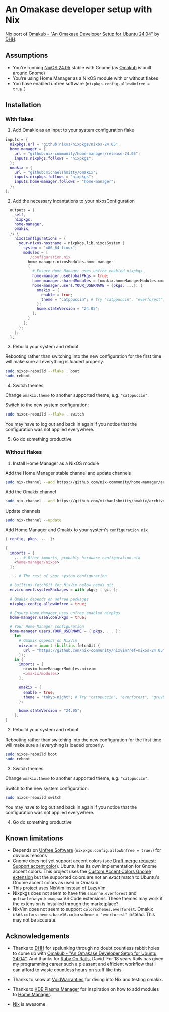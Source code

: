 # An Omakase developer setup with Nix

[Nix](https://nixos.org/) port of [Omakub - "An Omakase Developer Setup for Ubuntu 24.04"](https://omakub.org/) by [DHH](https://dhh.dk/).

## Assumptions

- You're running [NixOS 24.05](https://nixos.org/download/) stable with Gnome (as [Omakub](https://omakub.org) is built around Gnome)
- You're using Home Manager as a NixOS module with or without flakes
- You have enabled unfree software (`nixpkgs.config.allowUnfree = true;`)

## Installation

### With flakes

1. Add Omakix as an input to your system configuration flake

```nix
inputs = {
  nixpkgs.url = "github:nixos/nixpkgs/nixos-24.05";
  home-manager = {
    url = "github:nix-community/home-manager/release-24.05";
    inputs.nixpkgs.follows = "nixpkgs";
  };
  omakix = {
    url = "github:michaelshmitty/omakix";
    inputs.nixpkgs.follows = "nixpkgs";
    inputs.home-manager.follows = "home-manager";
  };
};
```

2. Add the necessary incantations to your nixosConfiguration

```nix
  outputs = {
    self,
    nixpkgs,
    home-manager,
    omakix,
  }: {
    nixosConfigurations = {
      your-nixos-hostname = nixpkgs.lib.nixosSystem {
        system = "x86_64-linux";
        modules = [
          ./configuration.nix
          home-manager.nixosModules.home-manager
          {
            # Ensure Home Manager uses unfree enabled nixpkgs
            home-manager.useGlobalPkgs = true;
            home-manager.sharedModules = [omakix.homeManagerModules.omakix];
            home-manager.users.YOUR_USERNAME = {pkgs, ...}: {
              omakix = {
                enable = true;
                theme = "catppuccin"; # Try "catppuccin", "everforest", "gruvbox", "kanagawa", "nord" or "rose-pine" instead
              };
              home.stateVersion = "24.05";
            };
          }
        ];
      };
    };
  };
```

3. Rebuild your system and reboot

Rebooting rather than switching into the new configuration for the first time will make sure all everything is loaded properly.

```sh
sudo nixos-rebuild --flake . boot
sudo reboot
```

4. Switch themes

Change `omakix.theme` to another supported theme, e.g. `"catppuccin"`.

Switch to the new system configuration:

```sh
sudo nixos-rebuild --flake . switch
```

You may have to log out and back in again if you notice that the configuration was not applied everywhere.

5. Go do something productive

### Without flakes

1. Install Home Manager as a NixOS module

Add the Home Manager stable channel and update channels

```sh
sudo nix-channel --add https://github.com/nix-community/home-manager/archive/release-24.05.tar.gz home-manager
```

Add the Omakix channel

```sh
sudo nix-channel --add https://github.com/michaelshmitty/omakix/archive/master.tar.gz omakix
```

Update channels

```sh
sudo nix-channel --update
```

Add Home Manager and Omakix to your system's `configuration.nix`

```nix
{ config, pkgs, ... }:

{
  imports = [
    ... # Other imports, probably hardware-configuration.nix
    <home-manager/nixos>
  ];

  ... # The rest of your system configuration

  # builtins.fetchGit for NixVim below needs git
  environment.systemPackages = with pkgs; [ git ];

  # Omakix depends on unfree packages
  nixpkgs.config.allowUnfree = true;

  # Ensure Home Manager uses unfree enabled nixpkgs
  home-manager.useGlobalPkgs = true;

  # Your Home Manager configuration
  home-manager.users.YOUR_USERNAME = { pkgs, ... }:
    let
      # Omakix depends on NixVim
      nixvim = import (builtins.fetchGit {
        url = "https://github.com/nix-community/nixvim?ref=nixos-24.05";
      });
    in {
      imports = [
        nixvim.homeManagerModules.nixvim
        <omakix/modules>
      ];

      omakix = {
        enable = true;
        theme = "tokyo-night"; # Try "catppuccin", "everforest", "gruvbox", "kanagawa", "nord" or "rose-pine" instead
      };

      home.stateVersion = "24.05";
    };
}
```

2. Rebuild your system and reboot

Rebooting rather than switching into the new configuration for the first time will make sure all everything is loaded properly.

```sh
sudo nixos-rebuild boot
sudo reboot
```

3. Switch themes

Change `omakix.theme` to another supported theme, e.g. `"catppuccin"`.

Switch to the new system configuration:

```sh
sudo nixos-rebuild switch
```

You may have to log out and back in again if you notice that the configuration was not applied everywhere.

4. Go do something productive

## Known limitations

- Depends on [Unfree Software](https://wiki.nixos.org/wiki/Unfree_Software) (`nixpkgs.config.allowUnfree = true;`) for obvious reasons
- Gnome does not yet support accent colors (see [Draft merge request: Support accent color](https://gitlab.gnome.org/GNOME/gnome-shell/-/merge_requests/2715)). Ubuntu has its own implementation for Gnome accent colors. This project uses the [Custom Accent Colors Gnome extension](https://extensions.gnome.org/extension/5547/custom-accent-colors/) but the supported colors are not an _exact_ match to Ubuntu's Gnome accent colors as used in Omakub.
- This project uses [NixVim](https://github.com/nix-community/nixvim) instead of [LazyVim](https://www.lazyvim.org/)
- Nixpkgs does not seem to have the `sainnhe.everforest` and `qufiwefefwoyn.kanagawa` VS Code extensions. These themes may work if the extension is installed through the marketplace?
- NixVim does not seem to support `colorschemes.everforest`. Omakix uses `colorschemes.base16.colorscheme = "everforest"` instead. This may not be accurate.

## Acknowledgements

- Thanks to [DHH](https://dhh.dk/) for spelunking through no doubt countless rabbit holes to come up with [Omakub - "An Omakase Developer Setup for Ubuntu 24.04"](https://omakub.org/). And thanks for [Ruby On Rails](https://rubyonrails.org/), David. For 18 years Rails has given my programming career such a pleasant and efficient workflow that I can afford to waste countless hours on stuff like this.

- Thanks to snow at [VoidWarranties](https://we.voidwarranties.be/) for diving into Nix and testing omakix.

- Thanks to [KDE Plasma Manager](https://github.com/pjones/plasma-manager) for inspiration on how to add modules to [Home Manager](https://github.com/nix-community/home-manager).

- [Nix](https://nixos.org/) is awesome.
